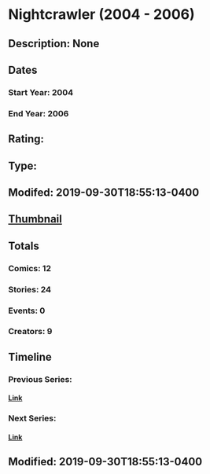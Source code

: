 # Nightcrawler (2004 - 2006)
## Description: None
## Dates
### Start Year: 2004
### End Year: 2006
## Rating: 
## Type: 
## Modifed: 2019-09-30T18:55:13-0400
## [Thumbnail](http://i.annihil.us/u/prod/marvel/i/mg/3/20/5d924f52204a5.jpg)
## Totals
### Comics: 12
### Stories: 24
### Events: 0
### Creators: 9
## Timeline
### Previous Series: 
#### [Link]()
### Next Series: 
#### [Link]()
## Modified: 2019-09-30T18:55:13-0400